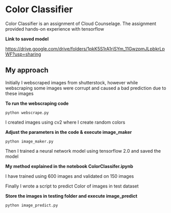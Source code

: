 # Color Classifier

Color Classifier is an assignment of Cloud Counselage.
The assignment provided hands-on experience with tensorflow

**Link to saved model**

https://drive.google.com/drive/folders/1pkK5S1rA1rjSYm_11GwzpmJLpbkrLpWF?usp=sharing

## My approach
Initially I webscraped images from shutterstock, however while webscraping some images were corrupt and caused a bad prediction due to these images 

**To run the webscraping code**
```
python webscrape.py
```

I created images using cv2 where I create random colors 

**Adjust the parameters in the code  & execute image_maker**
 ```
 python image_maker.py
 ```

Then I trained a neural network model using tensorflow 2.0 and saved the model

**My method explained in the notebook ColorClassifer.ipynb**
 
 I have trained using 600 images and validated on 150 images
 
 Finally I wrote a script to predict Color of images in test dataset
 
 **Store the images in testing folder and execute image_predict**
 ```
 python image_predict.py
 ```
 


